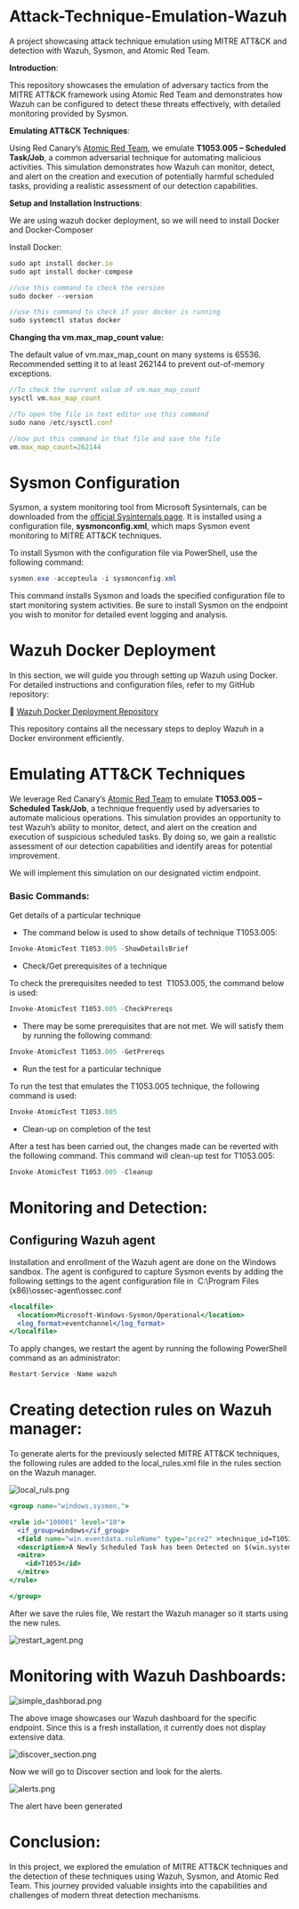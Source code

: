 # Attack-Technique-Emulation-Wazuh
A project showcasing attack technique emulation using MITRE ATT&amp;CK and detection with Wazuh, Sysmon, and Atomic Red Team.




**Introduction**:

This repository showcases the emulation of adversary tactics from the MITRE ATT&CK framework using Atomic Red Team and demonstrates how Wazuh can be configured to detect these threats effectively, with detailed monitoring provided by Sysmon.

**Emulating ATT&CK Techniques**:

Using Red Canary’s [Atomic Red Team](https://github.com/redcanaryco/invoke-atomicredteam), we emulate **T1053.005 – Scheduled Task/Job**, a common adversarial technique for automating malicious activities. This simulation demonstrates how Wazuh can monitor, detect, and alert on the creation and execution of potentially harmful scheduled tasks, providing a realistic assessment of our detection capabilities.

**Setup and Installation Instructions**: 

We are using wazuh docker deployment, so we will need to install Docker and Docker-Composer

Install Docker:

```jsx
sudo apt install docker.io
sudo apt install docker-compose

//use this command to check the version
sudo docker --version 

//use this command to check if your docker is running
sudo systemctl status docker
```

**Changing tha vm.max_map_count value:**

The default value of vm.max_map_count on many systems is 65536. Recommended setting it to at least 262144 to prevent out-of-memory exceptions.

```jsx
//To check the current value of vm.max_map_count
sysctl vm.max_map_count

//To open the file in text editor use this command
sudo nano /etc/sysctl.conf

//now put this command in that file and save the file
vm.max_map_count=262144
```

# **Sysmon Configuration**

Sysmon, a system monitoring tool from Microsoft Sysinternals, can be downloaded from the [official Sysinternals page](https://docs.microsoft.com/en-us/sysinternals/downloads/sysmon). It is installed using a configuration file, **sysmonconfig.xml**, which maps Sysmon event monitoring to MITRE ATT&CK techniques.

To install Sysmon with the configuration file via PowerShell, use the following command:

```powershell
sysmon.exe -accepteula -i sysmonconfig.xml
```

This command installs Sysmon and loads the specified configuration file to start monitoring system activities. Be sure to install Sysmon on the endpoint you wish to monitor for detailed event logging and analysis.

# **Wazuh Docker Deployment**

In this section, we will guide you through setting up Wazuh using Docker. For detailed instructions and configuration files, refer to my GitHub repository:

🔗 [Wazuh Docker Deployment Repository](https://github.com/Ghost-7A/wazuh-docker-deployment.git)

This repository contains all the necessary steps to deploy Wazuh in a Docker environment efficiently.

# **Emulating ATT&CK Techniques**

We leverage Red Canary’s [Atomic Red Team](https://github.com/redcanaryco/invoke-atomicredteam) to emulate **T1053.005 – Scheduled Task/Job**, a technique frequently used by adversaries to automate malicious operations. This simulation provides an opportunity to test Wazuh’s ability to monitor, detect, and alert on the creation and execution of suspicious scheduled tasks. By doing so, we gain a realistic assessment of our detection capabilities and identify areas for potential improvement.

We will implement this simulation on our designated victim endpoint.

### Basic Commands:

Get details of a particular technique

- The command below is used to show details of technique T1053.005:

```jsx
Invoke-AtomicTest T1053.005 -ShowDetailsBrief
```

- Check/Get prerequisites of a technique

To check the prerequisites needed to test  T1053.005, the command below is used:

```jsx
Invoke-AtomicTest T1053.005 -CheckPrereqs
```

- There may be some prerequisites that are not met. We will satisfy them by running the following command:

```jsx
Invoke-AtomicTest T1053.005 -GetPrereqs
```

- Run the test for a particular technique

To run the test that emulates the T1053.005 technique, the following command is used:

```jsx
Invoke-AtomicTest T1053.005
```

- Clean-up on completion of the test

After a test has been carried out, the changes made can be reverted with the following command. This command will clean-up test for T1053.005:

```jsx
Invoke-AtomicTest T1053.005 -Cleanup
```

# **Monitoring and Detection**:

## **Configuring Wazuh agent**

Installation and enrollment of the Wazuh agent are done on the Windows sandbox. The agent is configured to capture Sysmon events by adding the following settings to the agent configuration file in  C:\Program Files (x86)\ossec-agent\ossec.conf

```jsx
<localfile>
  <location>Microsoft-Windows-Sysmon/Operational</location>
  <log_format>eventchannel</log_format>
</localfile>
```

To apply changes, we restart the agent by running the following PowerShell command as an administrator:

```jsx
Restart-Service -Name wazuh
```

# **Creating detection rules on Wazuh manager:**

To generate alerts for the previously selected MITRE ATT&CK techniques, the following rules are added to the local_rules.xml file in the rules section on the Wazuh manager.

![local_ruls.png](screenshot/image.png)

```jsx
<group name="windows,sysmon,">

<rule id="100001" level="10">
  <if_group>windows</if_group>
  <field name="win.eventdata.ruleName" type="pcre2" >technique_id=T1053,technique_name=Scheduled Task</field>
  <description>A Newly Scheduled Task has been Detected on $(win.system.computer)</description>
  <mitre>
    <id>T1053</id>
  </mitre>
</rule>

</group>
```

After we save the rules file, We restart the Wazuh manager so it starts using the new rules.

![restart_agent.png](screenshot/2image.png)

# **Monitoring with Wazuh Dashboards:**

![simple_dashborad.png](screenshot/3image.png)

The above image showcases our Wazuh dashboard for the specific endpoint. Since this is a fresh installation, it currently does not display extensive data.

![discover_section.png](screenshot/4image.png)

Now we will go to Discover section and look for the alerts.

![alerts.png](screenshot/5image.png)

The alert have been generated 

# **Conclusion:**

In this project, we explored the emulation of MITRE ATT&CK techniques and the detection of these techniques using Wazuh, Sysmon, and Atomic Red Team. This journey provided valuable insights into the capabilities and challenges of modern threat detection mechanisms.

